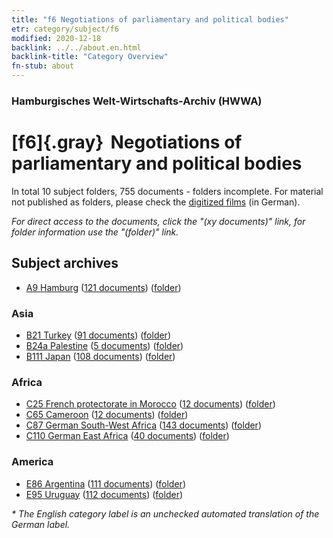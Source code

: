 ```yaml
---
title: "f6 Negotiations of parliamentary and political bodies"
etr: category/subject/f6
modified: 2020-12-18
backlink: ../../about.en.html
backlink-title: "Category Overview"
fn-stub: about
---
```


### Hamburgisches Welt-Wirtschafts-Archiv (HWWA)
# [f6]{.gray}&#8201; Negotiations of parliamentary and political bodies&#160; 





In total 10 subject folders, 755 documents - folders incomplete.
For material not published as folders, please check the [digitized films](/film/h1_sh) (in German).

_For direct access to the documents, click the "(xy documents)" link, for folder information use the "(folder)" link._

## Subject archives


- [A9 Hamburg](../../../geo/about.en.html#A9) (<a href="https://dfg-viewer.de/show/?tx_dlf[id]=https://pm20.zbw.eu/mets/sh/1409xx/140905/1444xx/144440/public.mets.en.xml" target="_blank">121 documents</a>) ([folder](http://purl.org/pressemappe20/folder/sh/140905,144440))

### Asia

- [B21 Turkey](../../../geo/about.en.html#B21) (<a href="https://dfg-viewer.de/show/?tx_dlf[id]=https://pm20.zbw.eu/mets/sh/1411xx/141111/1444xx/144440/public.mets.en.xml" target="_blank">91 documents</a>) ([folder](http://purl.org/pressemappe20/folder/sh/141111,144440))
- [B24a Palestine](../../../geo/about.en.html#B24a) (<a href="https://dfg-viewer.de/show/?tx_dlf[id]=https://pm20.zbw.eu/mets/sh/1411xx/141115/1444xx/144440/public.mets.en.xml" target="_blank">5 documents</a>) ([folder](http://purl.org/pressemappe20/folder/sh/141115,144440))
- [B111 Japan](../../../geo/about.en.html#B111) (<a href="https://dfg-viewer.de/show/?tx_dlf[id]=https://pm20.zbw.eu/mets/sh/1412xx/141272/1444xx/144440/public.mets.en.xml" target="_blank">108 documents</a>) ([folder](http://purl.org/pressemappe20/folder/sh/141272,144440))

### Africa

- [C25 French protectorate in Morocco](../../../geo/about.en.html#C25) (<a href="https://dfg-viewer.de/show/?tx_dlf[id]=https://pm20.zbw.eu/mets/sh/1413xx/141358/1444xx/144440/public.mets.en.xml" target="_blank">12 documents</a>) ([folder](http://purl.org/pressemappe20/folder/sh/141358,144440))
- [C65 Cameroon](../../../geo/about.en.html#C65) (<a href="https://dfg-viewer.de/show/?tx_dlf[id]=https://pm20.zbw.eu/mets/sh/1414xx/141410/1444xx/144440/public.mets.en.xml" target="_blank">12 documents</a>) ([folder](http://purl.org/pressemappe20/folder/sh/141410,144440))
- [C87 German South-West Africa](../../../geo/about.en.html#C87) (<a href="https://dfg-viewer.de/show/?tx_dlf[id]=https://pm20.zbw.eu/mets/sh/1414xx/141450/1444xx/144440/public.mets.en.xml" target="_blank">143 documents</a>) ([folder](http://purl.org/pressemappe20/folder/sh/141450,144440))
- [C110 German East Africa](../../../geo/about.en.html#C110) (<a href="https://dfg-viewer.de/show/?tx_dlf[id]=https://pm20.zbw.eu/mets/sh/1414xx/141471/1444xx/144440/public.mets.en.xml" target="_blank">40 documents</a>) ([folder](http://purl.org/pressemappe20/folder/sh/141471,144440))

### America

- [E86 Argentina](../../../geo/about.en.html#E86) (<a href="https://dfg-viewer.de/show/?tx_dlf[id]=https://pm20.zbw.eu/mets/sh/1416xx/141692/1444xx/144440/public.mets.en.xml" target="_blank">111 documents</a>) ([folder](http://purl.org/pressemappe20/folder/sh/141692,144440))
- [E95 Uruguay](../../../geo/about.en.html#E95) (<a href="https://dfg-viewer.de/show/?tx_dlf[id]=https://pm20.zbw.eu/mets/sh/1416xx/141695/1444xx/144440/public.mets.en.xml" target="_blank">112 documents</a>) ([folder](http://purl.org/pressemappe20/folder/sh/141695,144440))


_* The English category label is an unchecked automated translation of the German label._


